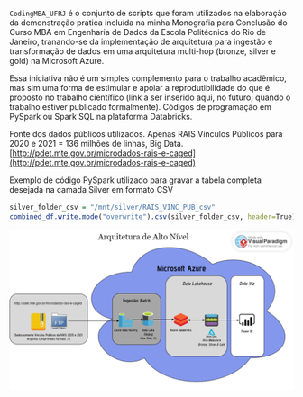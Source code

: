 `CodingMBA_UFRJ` é o conjunto de scripts que foram utilizados na elaboração da demonstração prática incluída na minha Monografia para Conclusão do Curso MBA em Engenharia de Dados da Escola Politécnica do Rio de Janeiro, tranando-se da implementação de arquitetura para ingestão e transformação de dados em uma arquitetura multi-hop (bronze, silver e gold) na Microsoft Azure.

Essa iniciativa não é um simples complemento para o trabalho acadêmico, mas sim uma forma de estimular e apoiar a reprodutibilidade do que é proposto no trabalho científico (link a ser inserido aqui, no futuro, quando o trabalho estiver publicado formalmente). Códigos de programação em PySpark ou Spark SQL na plataforma Databricks.


Fonte dos dados públicos utilizados. Apenas RAIS Vínculos Públicos para 2020 e 2021 = 136 milhões de linhas, Big Data.
[http://pdet.mte.gov.br/microdados-rais-e-caged](http://pdet.mte.gov.br/microdados-rais-e-caged)

Exemplo de código PySpark utilizado para gravar a tabela completa desejada na camada Silver em formato CSV
```r
silver_folder_csv = "/mnt/silver/RAIS_VINC_PUB_csv"
combined_df.write.mode("overwrite").csv(silver_folder_csv, header=True)
```
![Figura 9: Arquitetura de Ponta-a-Ponta para Ingestão de Big Data de Fonte Pública até um Data Lakehouse na Microsoft Azure](https://github.com/leonardochalhoub/CodingMBA_UFRJ/blob/main/Arquitetura.png)
